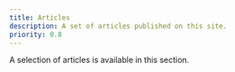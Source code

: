 ```yaml
---
title: Articles
description: A set of articles published on this site.
priority: 0.8
---
```


A selection of articles is available in this section.
